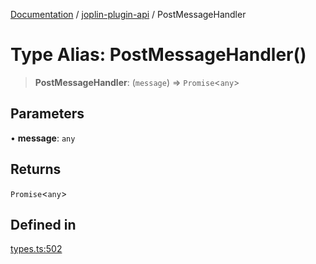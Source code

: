 [Documentation](../../packages.md) / [joplin-plugin-api](../index.md) / PostMessageHandler

# Type Alias: PostMessageHandler()

> **PostMessageHandler**: (`message`) => `Promise`\<`any`\>

## Parameters

• **message**: `any`

## Returns

`Promise`\<`any`\>

## Defined in

[types.ts:502](https://github.com/rxliuli/joplin-utils/blob/a3a4c55f9104da0aa8b36da1259d082b810b3d68/packages/joplin-plugin-api/src/types.ts#L502)
